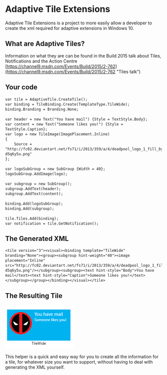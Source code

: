 # Adaptive Tile Extensions

Adaptive Tile Extensions is a project to more easily allow a developer to create the xml required for adaptive extensions in Windows 10.

## What are Adaptive Tiles?
Information on what they are can be found in the Build 2015 talk about Tiles, Notifications and the Action Centre [https://channel9.msdn.com/Events/Build/2015/2-762](https://channel9.msdn.com/Events/Build/2015/2-762 "Tiles talk")

## Your code
    var tile = AdaptiveTile.CreateTile();
    var binding = TileBinding.Create(TemplateType.TileWide);
    binding.Branding = Branding.None;

    var header = new Text("You have mail") {Style = TextStyle.Body};
    var content = new Text("Someone likes you!") {Style = TextStyle.Caption};
    var logo = new TileImage(ImagePlacement.Inline)
    {
        Source = "http://fc02.deviantart.net/fs71/i/2013/359/a/4/deadpool_logo_1_fill_by_mr_droy-d5q6y5u.png"
    };

    var logoSubGroup = new SubGroup {Width = 40};
    logoSubGroup.AddImage(logo);

    var subgroup = new SubGroup();
    subgroup.AddText(header);
    subgroup.AddText(content);

    binding.Add(logoSubGroup);
    binding.Add(subgroup);

    tile.Tiles.Add(binding);
    var notification = tile.GetNotification();

## The Generated XML
    <tile version="3"><visual><binding template="TileWide" branding="None"><group><subgroup hint-weight="40"><image placement="Inline" src="http://fc02.deviantart.net/fs71/i/2013/359/a/4/deadpool_logo_1_fill_by_mr_droy-d5q6y5u.png"/></subgroup><subgroup><text hint-style="Body">You have mail</text><text hint-style="Caption">Someone likes you!</text></subgroup></group></binding></visual></tile>

## The Resulting Tile
![Wide Tile](https://raw.githubusercontent.com/ScottIsAFool/AdaptiveTileExtensions/master/TileSample.PNG)

This helper is a quick and easy way for you to create all the information for a tile, for whatever size you want to support, without having to deal with generating the XML yourself.

